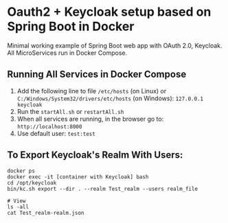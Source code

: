 # Oauth2 + Keycloak setup based on Spring Boot in Docker
Minimal working example of Spring Boot web app with OAuth 2.0, Keycloak. All MicroServices run in Docker Compose.

## Running All Services in Docker Compose
1. Add the following line to file `/etc/hosts` (on Linux) or `C:/Windows/System32/drivers/etc/hosts` (on Windows):
`127.0.0.1 keycloak`
2. Run the `startAll.sh` or `restartAll.sh`
3. When all services are running, in the browser go to: `http://localhost:8000`
4. Use default user: `test:test`

## To Export Keycloak's Realm With Users:
```
docker ps
docker exec -it [container with Keycloak] bash
cd /opt/keycloak
bin/kc.sh export --dir . --realm Test_realm --users realm_file

# View
ls -all
cat Test_realm-realm.json
```
